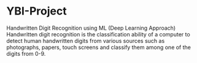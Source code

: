 # YBI-Project
Handwritten Digit Recognition using ML (Deep Learning Approach) Handwritten digit recognition is the classification ability of a computer to detect human handwritten digits from various sources such as photographs, papers, touch screens and classify them among one of the digits from 0-9.

